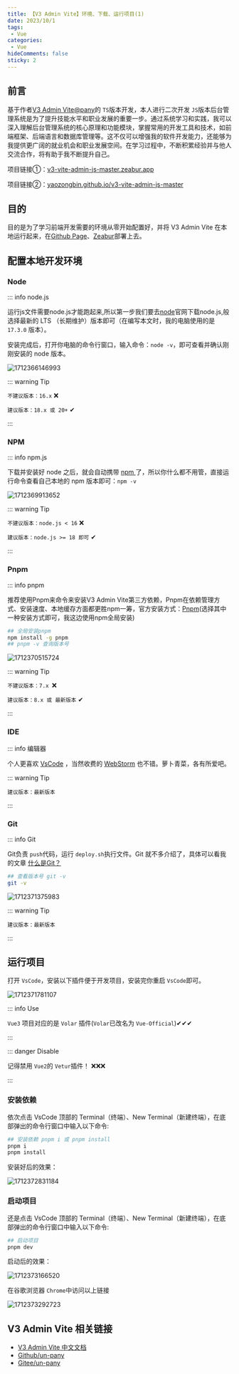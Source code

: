 ```yaml
---
title: 【V3 Admin Vite】环境、下载、运行项目(1)
date: 2023/10/1
tags:
 - Vue
categories:
 - Vue
hideComments: false
sticky: 2
---
```

## 前言

基于作者[V3 Admin Vite@pany](https://juejin.cn/post/7207824074708680763)的 `TS`版本开发，本人进行二次开发 `JS`版本后台管理系统是为了提升技能水平和职业发展的重要一步。通过系统学习和实践，我可以深入理解后台管理系统的核心原理和功能模块，掌握常用的开发工具和技术，如前端框架、后端语言和数据库管理等。这不仅可以增强我的软件开发能力，还能够为我提供更广阔的就业机会和职业发展空间。在学习过程中，不断积累经验并与他人交流合作，将有助于我不断提升自己。

项目链接①：[v3-vite-admin-js-master.zeabur.app](https://v3-vite-admin-js-master.zeabur.app/#/dashboard)  

项目链接②：[yaozongbin.github.io/v3-vite-admin-js-master](https://yaozongbin.github.io/v3-vite-admin-js-master)

## 目的

目的是为了学习前端开发需要的环境从零开始配置好，并将 V3 Admin Vite 在本地运行起来，在[Github Page](https://pages.github.com/)、[Zeabur](https://dash.zeabur.com/)部署上去。

## 配置本地开发环境

### Node

::: info node.js

运行js文件需要node.js才能跑起来,所以第一步我们要去[node](https://nodejs.org/zh-cn/)官网下载node.js,般选择最新的 LTS （长期维护）版本即可（在编写本文时，我的电脑使用的是 `17.3.0` 版本）。

安装完成后，打开你电脑的命令行窗口，输入命令：`node -v`，即可查看并确认刚刚安装的 node 版本。

![1712366146993](image/v3AdminVite1/1712366146993.png)

::: warning Tip

`不建议版本：16.x`  ❌

`建议版本：18.x 或 20+` ✔

:::

### NPM

::: info npm.js

下载并安装好 node 之后，就会自动携带 [npm ](https://www.npmjs.com/)了，所以你什么都不用管，直接运行命令查看自己本地的 npm 版本即可：`npm -v`

![1712369913652](image/v3AdminVite1/1712369913652.png)

::: warning Tip

`不建议版本：node.js < 16`  ❌

`建议版本：node.js >= 18 即可`  ✔

:::

### Pnpm

::: info pnpm

推荐使用Pnpm来命令来安装V3 Admin Vite第三方依赖，Pnpm在依赖管理方式、安装速度、本地缓存方面都更胜npm一筹，官方安装方式：[Pnpm](https://pnpm.io/zh/installation)(选择其中一种安装方式即可，我这边使用npm全局安装)

```bash
## 全局安装pnpm
npm install -g pnpm
## pnpm -v 查询版本号
```

![1712370515724](image/v3AdminVite1/1712370515724.png)

::: warning Tip

`不建议版本：7.x `❌

`建议版本：8.x 或 最新版本` ✔

:::

### IDE

::: info 编辑器

个人更喜欢 [VsCode](https://code.visualstudio.com/Download) ，当然收费的 [WebStorm](https://www.jetbrains.com/zh-cn/webstorm/download/#section=windows) 也不错。萝卜青菜，各有所爱吧。

::: warning Tip

`建议版本：最新版本`

:::

### Git

::: info Git

Git负责 `push`代码，运行 `deploy.sh`执行文件。Git 就不多介绍了，具体可以看我的文章 [什么是Git？](https://yaozongbin.gitee.io/yaozongbin/docs/git_use/git_1.html)

```bash
## 查看版本号 git -v
git -v
```

![1712371375983](image/v3AdminVite1/1712371375983.png)

::: warning Tip

`建议版本：最新版本`

:::

## 运行项目

打开 `VsCode`，安装以下插件便于开发项目，安装完你重启 `VsCode`即可。

![1712371781107](image/v3AdminVite1/1712371781107.png)

::: info Use

`Vue3` 项目对应的是 `Volar` 插件(`Volar`已改名为 `Vue-Official`)✔✔✔

:::

::: danger Disable

记得禁用 `Vue2`的 `Vetur`插件！ ❌❌❌

:::

### 安装依赖

依次点击 VsCode 顶部的 Terminal（终端）、New Terminal（新建终端），在底部弹出的命令行窗口中输入以下命令:

```bash
## 安装依赖 pnpm i 或 pnpm install
pnpm i 
pnpm install
```

安装好后的效果：

![1712372831184](image/v3AdminVite1/1712372831184.png)

### 启动项目

还是点击 VsCode 顶部的 Terminal（终端）、New Terminal（新建终端），在底部弹出的命令行窗口中输入以下命令:

```bash
## 启动项目
pnpm dev
```

启动后的效果：

![1712373166520](image/v3AdminVite1/1712373166520.png)

在谷歌浏览器 `Chrome`中访问以上链接

![1712373292723](image/v3AdminVite1/1712373292723.png)

## V3 Admin Vite 相关链接

* [V3 Admin Vite 中文文档](https://juejin.cn/post/7089377403717287972)
* [Github/un-pany](https://github.com/un-pany/v3-admin-vite)
* [Gitee/un-pany](https://gitee.com/un-pany/v3-admin-vite)
